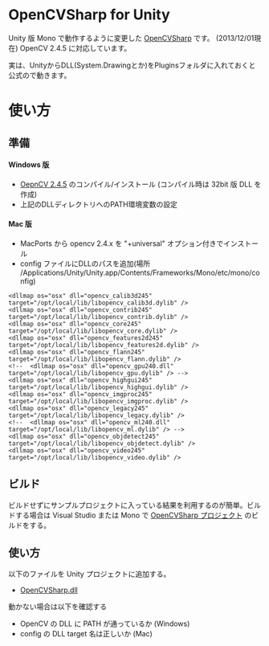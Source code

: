 OpenCVSharp for Unity
===================
Unity 版 Mono で動作するように変更した [OpenCVSharp](https://code.google.com/p/opencvsharp/) です。
(2013/12/01現在) OpenCV 2.4.5 に対応しています。

実は、UnityからDLL(System.Drawingとか)をPluginsフォルダに入れておくと公式ので動きます。

# 使い方
## 準備
#### Windows 版
 - [OepnCV 2.4.5](http://opencv.org/downloads.html) のコンパイル/インストール (コンパイル時は 32bit 版 DLL を作成)
 - 上記のDLLディレクトリへのPATH環境変数の設定

#### Mac 版
 - MacPorts から opencv 2.4.x を "+universal" オプション付きでインストール
 - config ファイルにDLLのパスを追加(場所 /Applications/Unity/Unity.app/Contents/Frameworks/Mono/etc/mono/config)

```
<dllmap os="osx" dll="opencv_calib3d245" target="/opt/local/lib/libopencv_calib3d.dylib" />
<dllmap os="osx" dll="opencv_contrib245" target="/opt/local/lib/libopencv_contrib.dylib" />
<dllmap os="osx" dll="opencv_core245" target="/opt/local/lib/libopencv_core.dylib" />
<dllmap os="osx" dll="opencv_features2d245" target="/opt/local/lib/libopencv_features2d.dylib" />
<dllmap os="osx" dll="opencv_flann245" target="/opt/local/lib/libopencv_flann.dylib" /> 
<!--  <dllmap os="osx" dll="opencv_gpu240.dll" target="/opt/local/lib/libopencv_gpu.dylib" /> -->
<dllmap os="osx" dll="opencv_highgui245" target="/opt/local/lib/libopencv_highgui.dylib" />
<dllmap os="osx" dll="opencv_imgproc245" target="/opt/local/lib/libopencv_imgproc.dylib" />
<dllmap os="osx" dll="opencv_legacy245" target="/opt/local/lib/libopencv_legacy.dylib" />
<!--  <dllmap os="osx" dll="opencv_ml240.dll" target="/opt/local/lib/libopencv_ml.dylib" /> -->
<dllmap os="osx" dll="opencv_objdetect245" target="/opt/local/lib/libopencv_objdetect.dylib" />
<dllmap os="osx" dll="opencv_video245" target="/opt/local/lib/libopencv_video.dylib" />
```

## ビルド
ビルドせずにサンプルプロジェクトに入っている結果を利用するのが簡単。ビルドする場合は Visual Studio または Mono で [OpenCVSharp プロジェクト](OpencvSharp/OpenCvSharp) のビルドをする。

## 使い方
以下のファイルを Unity プロジェクトに追加する。

 - [OpenCVSharp.dll](Example/Assets/Plugins/)

動かない場合は以下を確認する

 - OpenCV の DLL に PATH が通っているか (Windows)
 - config の DLL target 名は正しいか (Mac)
